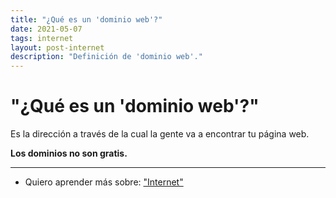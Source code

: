 ```yaml
---
title: "¿Qué es un 'dominio web'?"
date: 2021-05-07
tags: internet
layout: post-internet
description: "Definición de 'dominio web'."
---
```


# "¿Qué es un 'dominio web'?"
Es la dirección a través de la cual la gente va a encontrar tu página web.

**Los dominios no son gratis.**

***

- Quiero aprender más sobre: ["Internet"](../00/internet)
